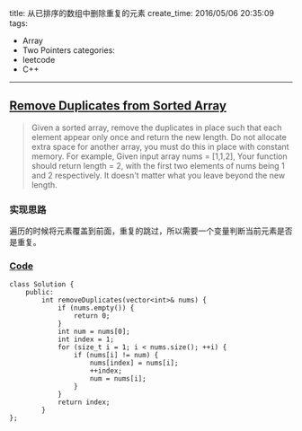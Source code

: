 title: 从已排序的数组中删除重复的元素
create_time: 2016/05/06 20:35:09
tags:
- Array
- Two Pointers
categories:
- leetcode
- C++

---
## [Remove Duplicates from Sorted Array](https://leetcode.com/problems/remove-duplicates-from-sorted-array/)
> Given a sorted array, remove the duplicates in place such that each element appear only once and return the new length.
> Do not allocate extra space for another array, you must do this in place with constant memory.
> For example,
> Given input array nums = [1,1,2],
> Your function should return length = 2, with the first two elements of nums being 1 and 2 respectively. It doesn't matter what you leave beyond the new length.

### 实现思路
遍历的时候将元素覆盖到前面，重复的跳过，所以需要一个变量判断当前元素是否是重复。

### [Code](https://github.com/Finalcheat/leetcode/blob/master/src/Remove-Duplicates-from-Sorted-Array.cpp)
```
class Solution {
    public:
        int removeDuplicates(vector<int>& nums) {
            if (nums.empty()) {
                return 0;
            }
            int num = nums[0];
            int index = 1;
            for (size_t i = 1; i < nums.size(); ++i) {
                if (nums[i] != num) {
                    nums[index] = nums[i];
                    ++index;
                    num = nums[i];
                }
            }
            return index;
        }
};
```
